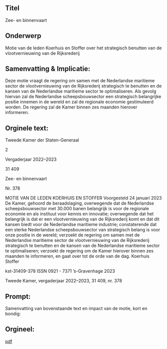 ## Titel
Zee- en binnenvaart
## Onderwerp
Motie van de leden Koerhuis en Stoffer over het strategisch benutten van de vlootvernieuwing van de Rijksrederij 
## Samenvatting & Implicatie:

Deze motie vraagt de regering om samen met de Nederlandse maritieme sector de vlootvernieuwing van de Rijksrederij strategisch te benutten en de kansen van de Nederlandse maritieme sector te optimaliseren. Als gevolg hiervan zal de Nederlandse scheepsbouwsector een strategisch belangrijke positie innemen in de wereld en zal de regionale economie gestimuleerd worden. De regering zal de Kamer binnen zes maanden hierover informeren.
## Orginele text:


Tweede Kamer der Staten-Generaal

2

Vergaderjaar 2022–2023

31 409

Zee- en binnenvaart

Nr. 378

MOTIE VAN DE LEDEN KOERHUIS EN STOFFER
Voorgesteld 24 januari 2023
De Kamer,
gehoord de beraadslaging,
overwegende dat de Nederlandse scheepsbouwsector met 30.000 banen
belangrijk is voor de regionale economie en als instituut voor kennis en
innovatie;
overwegende dat het belangrijk is dat er een vlootvernieuwing van de
Rijksrederij komt en dat dit kansen biedt voor de Nederlandse maritieme
industrie;
constaterende dat een sterke Nederlandse scheepsbouwsector van
strategisch belang is voor onze positie in de wereld;
verzoekt de regering om samen met de Nederlandse maritieme sector de
vlootvernieuwing van de Rijksrederij strategisch te benutten en de kansen
van de Nederlandse maritieme sector te optimaliseren;
verzoekt de regering om de Kamer hierover binnen zes maanden te
informeren,
en gaat over tot de orde van de dag.
Koerhuis
Stoffer

kst-31409-378
ISSN 0921 - 7371
’s-Gravenhage 2023

Tweede Kamer, vergaderjaar 2022–2023, 31 409, nr. 378


## Prompt:
Samenvatting van bovenstaande text en impact van de motie, kort en bondig:

## Orgineel:
[pdf](https://gegevensmagazijn.tweedekamer.nl/OData/v4/2.0/Document(8e90e9e4-bd02-4558-b1a2-ef656685f664)/resource)
